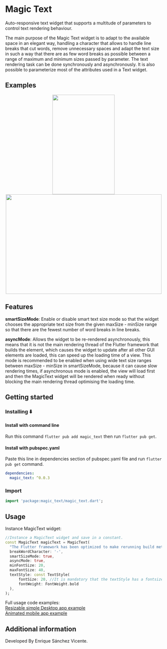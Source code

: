 # Magic Text

Auto-responsive text widget that supports a multitude of parameters to control text rendering behaviour.

The main purpose of the Magic Text widget is to adapt to the available space in an elegant way, handling a character that allows to handle line breaks that cut words, remove unnecessary spaces and adapt the text size in such a way that there are as few word breaks as possible between a range of maximum and minimum sizes passed by parameter. The text rendering task can be done synchronously and asynchronously. It is also possible to parameterize most of the attributes used in a Text widget.

## Examples

<p align="center">
  <img src="https://cdn.githubraw.com/EnriqueSanVic/magic_text/main/example/img/app_magic_text_phone_example.gif" width="200px" height="320px">
  <img src="https://cdn.githubraw.com/EnriqueSanVic/magic_text/main/example/img/magic_text_desktop_example.gif" width="501px" height="320px">
</p>


## Features

<b>smartSizeMode</b>: Enable or disable smart text size mode so that the widget chooses the appropriate text size from the given maxSize - minSize range so that there are the fewest number of word breaks in line breaks.

<b>asyncMode</b>: Allows the widget to be re-rendered asynchronously, this means that it is not the main rendering thread of the Flutter framework that builds the element, which causes the widget to update after all other GUI elements are loaded, this can speed up the loading time of a view. This mode is recommended to be enabled when using wide text size ranges between maxSize - minSize in smartSizeMode, because it can cause slow rendering times, if asynchronous mode is enabled, the view will load first and then the MagicText widget will be rendered when ready without blocking the main rendering thread optimising the loading time.

## Getting started

### Installing ⬇️

#### Install with command line

Run this command ```flutter pub add magic_text``` then run ```flutter pub get```.

#### Install with pubspec.yaml

Paste this line in dependencies section of pubspec.yaml file and run ```flutter pub get``` command.
```yaml
dependencies:
  magic_text: ^0.0.3
```

### Import 

```dart
import 'package:magic_text/magic_text.dart';
```
## Usage

Instance MagicText widget:
```dart
//Instance a MagicText widget and save in a constant.
const MagicText magicText = MagicText(
  "The Flutter framework has been optimized to make rerunning build methods fast, so that you can just rebuild anything that needs updating rather than having to individually change instances of widgets.",
  breakWordCharacter: '-',
  smartSizeMode: true,
  asyncMode: true,
  minFontSize: 20,
  maxFontSize: 40,
  textStyle: const TextStyle(
      fontSize: 20, //It is mandatory that the textStyle has a fontsize.
      fontWeight: FontWeight.bold
  ),
);
```
Full usage code examples:
<br>
[Resizable simple Desktop app example](example/desktop_app_example/main.dart)
<br>
[Animated mobile app example](example/mobile_app_example/main.dart)
<br>
## Additional information
Developed By Enrique Sánchez Vicente.
